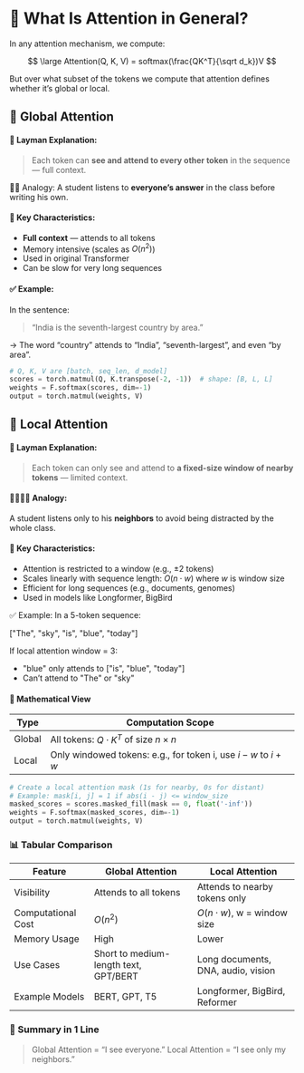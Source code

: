 # 🔷 What Is Attention in General?
In any attention mechanism, we compute:

$$
\large Attention(Q, K, V) = softmax(\frac{QK^T}{\sqrt d_k})V
$$

But over what subset of the tokens we compute that attention defines whether it’s global or local.

## 🔹 Global Attention
#### 🧠 Layman Explanation:
> Each token can **see and attend to every other token** in the sequence — full context.

🧑‍🏫 Analogy:
A student listens to **everyone’s answer** in the class before writing his own.

#### 📌 Key Characteristics:
* **Full context** — attends to all tokens
* Memory intensive (scales as $O(n^2)$)
* Used in original Transformer
* Can be slow for very long sequences

#### ✅ Example:
In the sentence:

> “India is the seventh-largest country by area.”

→ The word “country” attends to “India”, “seventh-largest”, and even “by area”.


```python
# Q, K, V are [batch, seq_len, d_model]
scores = torch.matmul(Q, K.transpose(-2, -1))  # shape: [B, L, L]
weights = F.softmax(scores, dim=-1)
output = torch.matmul(weights, V)
```

## 🔹 Local Attention
#### 🧠 Layman Explanation:
> Each token can only see and attend to **a fixed-size window of nearby tokens** — limited context.

#### 👨‍👩‍👧‍👦 Analogy:
A student listens only to his **neighbors** to avoid being distracted by the whole class.

#### 📌 Key Characteristics:
* Attention is restricted to a window (e.g., ±2 tokens)
* Scales linearly with sequence length: $O(n \cdot w)$ where $w$ is window size
* Efficient for long sequences (e.g., documents, genomes)
* Used in models like Longformer, BigBird

✅ Example:
In a 5-token sequence:

["The", "sky", "is", "blue", "today"]

If local attention window = 3:
* "blue" only attends to ["is", "blue", "today"]
* Can’t attend to "The" or "sky"

#### 🧮 Mathematical View
| Type   | Computation Scope                                           |
| ------ | ----------------------------------------------------------- |
| Global | All tokens: $Q \cdot K^T$ of size $n \times n$              |
| Local  | Only windowed tokens: e.g., for token i, use $i-w$ to $i+w$ |




```python
# Create a local attention mask (1s for nearby, 0s for distant)
# Example: mask[i, j] = 1 if abs(i - j) <= window_size
masked_scores = scores.masked_fill(mask == 0, float('-inf'))
weights = F.softmax(masked_scores, dim=-1)
output = torch.matmul(weights, V)
```

### 📊 Tabular Comparison
| Feature            | Global Attention                      | Local Attention                    |
| ------------------ | ------------------------------------- | ---------------------------------- |
| Visibility         | Attends to all tokens                 | Attends to nearby tokens only      |
| Computational Cost | $O(n^2)$                              | $O(n \cdot w)$, w = window size    |
| Memory Usage       | High                                  | Lower                              |
| Use Cases          | Short to medium-length text, GPT/BERT | Long documents, DNA, audio, vision |
| Example Models     | BERT, GPT, T5                         | Longformer, BigBird, Reformer      |

### 🧠 Summary in 1 Line
> Global Attention = “I see everyone.”
> Local Attention = “I see only my neighbors.”


```python

```
